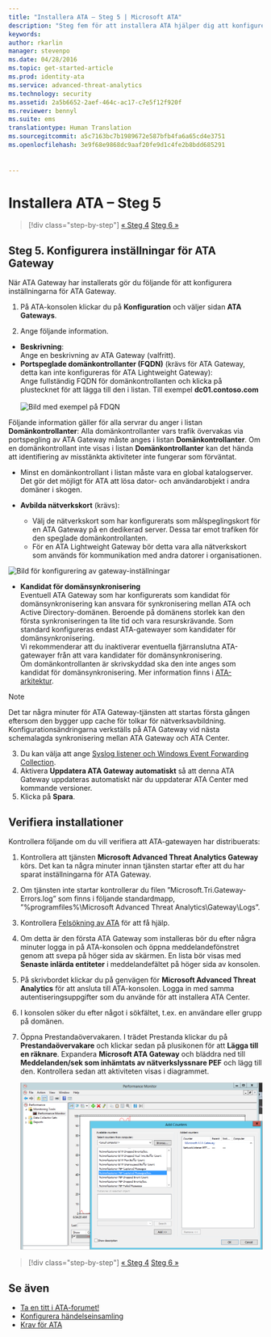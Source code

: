 ```yaml
---
title: "Installera ATA – Steg 5 | Microsoft ATA"
description: "Steg fem för att installera ATA hjälper dig att konfigurera inställningar för ATA Gateway."
keywords: 
author: rkarlin
manager: stevenpo
ms.date: 04/28/2016
ms.topic: get-started-article
ms.prod: identity-ata
ms.service: advanced-threat-analytics
ms.technology: security
ms.assetid: 2a5b6652-2aef-464c-ac17-c7e5f12f920f
ms.reviewer: bennyl
ms.suite: ems
translationtype: Human Translation
ms.sourcegitcommit: a5c7163bc7b1989672e587bfb4fa6a65cd4e3751
ms.openlocfilehash: 3e9f68e9868dc9aaf20fe9d1c4fe2b8bdd685291


---
```


# Installera ATA – Steg 5

>[!div class="step-by-step"]
[« Steg 4](install-ata-step4.md)
[Steg 6 »](install-ata-step6.md)


## Steg 5. Konfigurera inställningar för ATA Gateway
När ATA Gateway har installerats gör du följande för att konfigurera inställningarna för ATA Gateway.

1.  På ATA-konsolen klickar du på **Konfiguration** och väljer sidan **ATA Gateways**.

2.  Ange följande information.

  - **Beskrivning**: <br>Ange en beskrivning av ATA Gateway (valfritt).
  - **Portspeglade domänkontrollanter (FQDN)** (krävs för ATA Gateway, detta kan inte konfigureras för ATA Lightweight Gateway): <br>Ange fullständig FQDN för domänkontrollanten och klicka på plustecknet för att lägga till den i listan. Till exempel  **dc01.contoso.com**<br /><br />![Bild med exempel på FDQN](media/ATAGWDomainController.png)

Följande information gäller för alla servrar du anger i listan **Domänkontrollanter**: Alla domänkontrollanter vars trafik övervakas via portspegling av ATA Gateway måste anges i listan **Domänkontrollanter**. Om en domänkontrollant inte visas i listan **Domänkontrollanter** kan det hända att identifiering av misstänkta aktiviteter inte fungerar som förväntat.
- Minst en domänkontrollant i listan måste vara en global katalogserver. Det gör det möjligt för ATA att lösa dator- och användarobjekt i andra domäner i skogen.

 - **Avbilda nätverkskort** (krävs):<br>
     - Välj de nätverkskort som har konfigurerats som målspeglingskort för en ATA Gateway på en dedikerad server. Dessa tar emot trafiken för den speglade domänkontrollanten.
     - För en ATA Lightweight Gateway bör detta vara alla nätverkskort som används för kommunikation med andra datorer i organisationen.

![Bild för konfigurering av gateway-inställningar](media/ATA-Config-GW-Settings.jpg)

 - **Kandidat för domänsynkronisering**<br>
Eventuell ATA Gateway som har konfigurerats som kandidat för domänsynkronisering kan ansvara för synkronisering mellan ATA och Active Directory-domänen. Beroende på domänens storlek kan den första synkroniseringen ta lite tid och vara resurskrävande. Som standard konfigureras endast ATA-gatewayer som kandidater för domänsynkronisering. <br>Vi rekommenderar att du inaktiverar eventuella fjärranslutna ATA-gatewayer från att vara kandidater för domänsynkronisering.<br>Om domänkontrollanten är skrivskyddad ska den inte anges som kandidat för domänsynkronisering. Mer information finns i [ATA-arkitektur](/advanced-threat-analytics/plan-design/ata-architecture#ata-lightweight-gateway-features).

> [!NOTE] 
> Det tar några minuter för ATA Gateway-tjänsten att startas första gången eftersom den bygger upp cache för tolkar för nätverksavbildning.<br>
> Konfigurationsändringarna verkställs på ATA Gateway vid nästa schemalagda synkronisering mellan ATA Gateway och ATA Center.



    

3. Du kan välja att ange [Syslog listener och Windows Event Forwarding Collection](configure-event-collection.md). 
4. Aktivera **Uppdatera ATA Gateway automatiskt** så att denna ATA Gateway uppdateras automatiskt när du uppdaterar ATA Center med kommande versioner.
3.  Klicka på **Spara**.


## Verifiera installationer
Kontrollera följande om du vill verifiera att ATA-gatewayen har distribuerats:

1.  Kontrollera att tjänsten **Microsoft Advanced Threat Analytics Gateway** körs. Det kan ta några minuter innan tjänsten startar efter att du har sparat inställningarna för ATA Gateway.

2.  Om tjänsten inte startar kontrollerar du filen ”Microsoft.Tri.Gateway-Errors.log” som finns i följande standardmapp, ”%programfiles%\Microsoft Advanced Threat Analytics\Gateway\Logs”.

3.  Kontrollera [Felsökning av ATA](/advanced-threat-analytics/troubleshoot/troubleshooting-ata-known-errors) för att få hjälp.

4.  Om detta är den första ATA Gateway som installeras bör du efter några minuter logga in på ATA-konsolen och öppna meddelandefönstret genom att svepa på höger sida av skärmen. En lista bör visas med **Senaste inlärda entiteter** i meddelandefältet på höger sida av konsolen.

5.  På skrivbordet klickar du på genvägen för **Microsoft Advanced Threat Analytics** för att ansluta till ATA-konsolen. Logga in med samma autentiseringsuppgifter som du använde för att installera ATA Center.
6.  I konsolen söker du efter något i sökfältet, t.ex. en användare eller grupp på domänen.
7.  Öppna Prestandaövervakaren. I trädet Prestanda klickar du på **Prestandaövervakare** och klickar sedan på plusikonen för att **Lägga till en räknare**. Expandera **Microsoft ATA Gateway** och bläddra ned till **Meddelanden/sek som inhämtats av nätverkslyssnare PEF** och lägg till den. Kontrollera sedan att aktiviteten visas i diagrammet.

    ![Bild av hur du lägger till prestandaräknare](media/ATA-performance-monitoring-add-counters.png)


>[!div class="step-by-step"]
[« Steg 4](install-ata-step4.md)
[Steg 6 »](install-ata-step6.md)

## Se även

- [Ta en titt i ATA-forumet!](https://social.technet.microsoft.com/Forums/security/home?forum=mata)
- [Konfigurera händelseinsamling](configure-event-collection.md)
- [Krav för ATA](/advanced-threat-analytics/plan-design/ata-prerequisites)




<!--HONumber=Jul16_HO3-->



